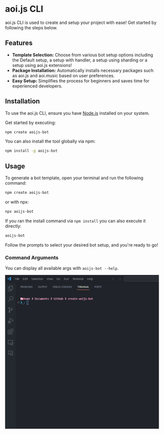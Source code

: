 # aoi.js CLI 

aoi.js CLI is used to create and setup your project with ease! Get started by following the steps below.

## Features

- **Template Selection:** Choose from various bot setup options including the Default setup, a setup with handler, a setup using sharding or a setup using aoi.js extensions!
- **Package Installation:** Automatically installs necessary packages such as aoi.js and aoi.music based on user preferences.
- **Easy Setup:** Simplifies the process for beginners and saves time for experienced developers.

## Installation

To use the aoi.js CLI, ensure you have [Node.js](https://nodejs.org/) installed on your system.


Get started by executing:

```bash
npm create aoijs-bot
```

You can also install the tool globally via npm:

```bash
npm install -g aoijs-bot
```

## Usage

To generate a bot template, open your terminal and run the following command:

```bash
npm create aoijs-bot
```

or with npx:

```bash
npx aoijs-bot
```

If you ran the install command via `npm install` you can also execute it directly:

```bash
aoijs-bot
```

Follow the prompts to select your desired bot setup, and you're ready to go!

### Command Arguments

You can display all available args with `aoijs-bot --help`.

![preview](.github/preview-terminal.gif)
